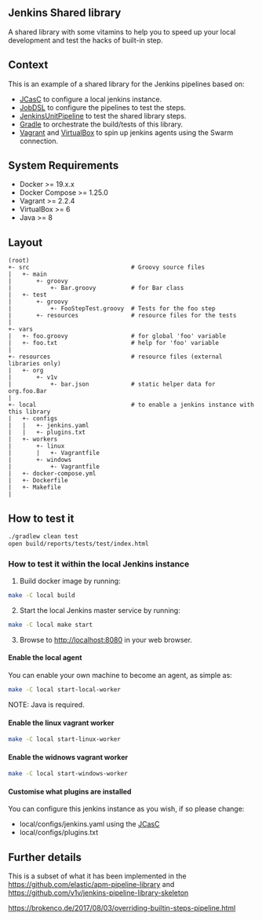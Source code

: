 ## Jenkins Shared library

A shared library with some vitamins to help you to speed up your local development and test the hacks of built-in step.

## Context

This is an example of a shared library for the Jenkins pipelines based on:

- [JCasC](https://jenkins.io/projects/jcasc/) to configure a local jenkins instance.
- [JobDSL](https://github.com/jenkinsci/job-dsl-plugin/wiki) to configure the pipelines to test the steps.
- [JenkinsUnitPipeline](https://github.com/jenkinsci/JenkinsPipelineUnit) to test the shared library steps.
- [Gradle](https://docs.gradle.org/current/userguide/userguide.html) to orchestrate the build/tests of this library.
- [Vagrant](https://www.vagrantup.com/docs/index.html) and [VirtualBox](https://www.virtualbox.org/wiki/Documentation) to spin up jenkins agents using the Swarm connection.

## System Requirements

- Docker >= 19.x.x
- Docker Compose >= 1.25.0
- Vagrant >= 2.2.4
- VirtualBox >= 6
- Java >= 8

## Layout

```
(root)
+- src                             # Groovy source files
|   +- main
|       +- groovy
|           +- Bar.groovy          # for Bar class
|   +- test
|       +- groovy
|           +- FooStepTest.groovy  # Tests for the foo step
|       +- resources               # resource files for the tests
|
+- vars
|   +- foo.groovy                  # for global 'foo' variable
|   +- foo.txt                     # help for 'foo' variable
|
+- resources                       # resource files (external libraries only)
|   +- org
|       +- v1v
|           +- bar.json            # static helper data for org.foo.Bar
|
+- local                           # to enable a jenkins instance with this library
|   +- configs
|   |   +- jenkins.yaml
|   |   +- plugins.txt
|   +- workers
|       +- linux
|       |   +- Vagrantfile
|       +- windows
|           +- Vagrantfile
|   +- docker-compose.yml
|   +- Dockerfile
|   +- Makefile
|
```

## How to test it

```bash
./gradlew clean test
open build/reports/tests/test/index.html
```

### How to test it within the local Jenkins instance

1. Build docker image by running:

```bash
make -C local build
```

2. Start the local Jenkins master service by running:

```bash
make -C local make start
```

3. Browse to <http://localhost:8080> in your web browser.

#### Enable the local agent

You can enable your own machine to become an agent, as simple as:

```bash
make -C local start-local-worker
```
NOTE: Java is required.

#### Enable the linux vagrant worker

```bash
make -C local start-linux-worker
```
#### Enable the widnows vagrant worker

```bash
make -C local start-windows-worker
```

#### Customise what plugins are installed

You can configure this jenkins instance as you wish, if so please change:

* local/configs/jenkins.yaml using the [JCasC](https://jenkins.io/projects/jcasc/)
* local/configs/plugins.txt

## Further details

This is a subset of what it has been implemented in the https://github.com/elastic/apm-pipeline-library and https://github.com/v1v/jenkins-pipeline-library-skeleton

https://brokenco.de/2017/08/03/overriding-builtin-steps-pipeline.html